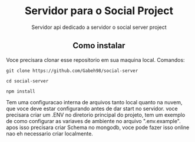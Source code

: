<h1 align="center">Servidor para o Social Project</h1>
<p align="center">Servidor api dedicado a servidor o social server project</p>
<h2 align="center">Como instalar</h2>
Voce precisara clonar esse repositorio em sua maquina local.
Comandos:

`git clone https://github.com/Gabeh98/social-server`

`cd social-server`

`npm install`

Tem uma configuracao interna de arquivos tanto local quanto na nuvem, que voce deve estar configurando antes de dar start no servidor.
voce precisara criar um .ENV no diretorio principal do projeto, tem um exemplo de como configurar as variaves de ambiente no arquivo ".env.example".
apos isso precisara criar Schema no mongodb, voce pode fazer isso online nao eh necessario criar localmente.

